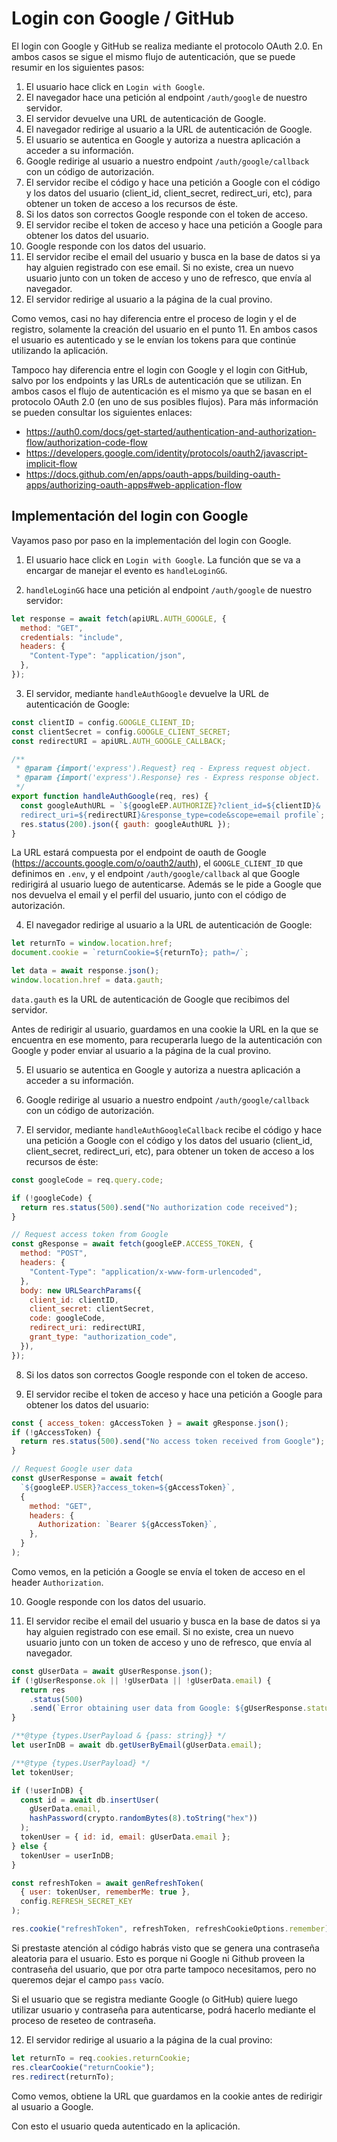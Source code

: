 # Login con Google / GitHub

El login con Google y GitHub se realiza mediante el protocolo OAuth 2.0. En ambos casos se sigue el mismo flujo de autenticación, que se puede resumir en los siguientes pasos:

1. El usuario hace click en `Login with Google`.
2. El navegador hace una petición al endpoint `/auth/google` de nuestro servidor.
3. El servidor devuelve una URL de autenticación de Google.
4. El navegador redirige al usuario a la URL de autenticación de Google.
5. El usuario se autentica en Google y autoriza a nuestra aplicación a acceder a su información.
6. Google redirige al usuario a nuestro endpoint `/auth/google/callback` con un código de autorización.
7. El servidor recibe el código y hace una petición a Google con el código y los datos del usuario (client_id, client_secret, redirect_uri, etc), para obtener un token de acceso a los recursos de éste.
8. Si los datos son correctos Google responde con el token de acceso.
9. El servidor recibe el token de acceso y hace una petición a Google para obtener los datos del usuario.
10. Google responde con los datos del usuario.
11. El servidor recibe el email del usuario y busca en la base de datos si ya hay alguien registrado con ese email. Si no existe, crea un nuevo usuario junto con un token de acceso y uno de refresco, que envía al navegador.
12. El servidor redirige al usuario a la página de la cual provino.

Como vemos, casi no hay diferencia entre el proceso de login y el de registro, solamente la creación del usuario en el punto 11. En ambos casos el usuario es autenticado y se le envían los tokens para que continúe utilizando la aplicación.

Tampoco hay diferencia entre el login con Google y el login con GitHub, salvo por los endpoints y las URLs de autenticación que se utilizan. En ambos casos el flujo de autenticación es el mismo ya que se basan en el protocolo OAuth 2.0 (en uno de sus posibles flujos). Para más información se pueden consultar los siguientes enlaces:

- https://auth0.com/docs/get-started/authentication-and-authorization-flow/authorization-code-flow
- https://developers.google.com/identity/protocols/oauth2/javascript-implicit-flow
- https://docs.github.com/en/apps/oauth-apps/building-oauth-apps/authorizing-oauth-apps#web-application-flow

## Implementación del login con Google

Vayamos paso por paso en la implementación del login con Google.

1. El usuario hace click en `Login with Google`. La función que se va a encargar de manejar el evento es `handleLoginGG`.

2. `handleLoginGG` hace una petición al endpoint `/auth/google` de nuestro servidor:

```js title="en script.js (fragmento)"
let response = await fetch(apiURL.AUTH_GOOGLE, {
  method: "GET",
  credentials: "include",
  headers: {
    "Content-Type": "application/json",
  },
});
```

3. El servidor, mediante `handleAuthGoogle` devuelve la URL de autenticación de Google:

```js title="en route-handlers/auth-google.js (fragmento)"
const clientID = config.GOOGLE_CLIENT_ID;
const clientSecret = config.GOOGLE_CLIENT_SECRET;
const redirectURI = apiURL.AUTH_GOOGLE_CALLBACK;

/**
 * @param {import('express').Request} req - Express request object.
 * @param {import('express').Response} res - Express response object.
 */
export function handleAuthGoogle(req, res) {
  const googleAuthURL = `${googleEP.AUTHORIZE}?client_id=${clientID}&
  redirect_uri=${redirectURI}&response_type=code&scope=email profile`;
  res.status(200).json({ gauth: googleAuthURL });
}
```

La URL estará compuesta por el endpoint de oauth de Google (https://accounts.google.com/o/oauth2/auth), el `GOOGLE_CLIENT_ID` que definimos en `.env`, y el endpoint `/auth/google/callback` al que Google redirigirá al usuario luego de autenticarse. Además se le pide a Google que nos devuelva el email y el perfil del usuario, junto con el código de autorización.

4. El navegador redirige al usuario a la URL de autenticación de Google:

```js title="en script.js (fragmento)"
let returnTo = window.location.href;
document.cookie = `returnCookie=${returnTo}; path=/`;

let data = await response.json();
window.location.href = data.gauth;
```

`data.gauth` es la URL de autenticación de Google que recibimos del servidor.

Antes de redirigir al usuario, guardamos en una cookie la URL en la que se encuentra en ese momento, para recuperarla luego de la autenticación con Google y poder enviar al usuario a la página de la cual provino.

5. El usuario se autentica en Google y autoriza a nuestra aplicación a acceder a su información.

6. Google redirige al usuario a nuestro endpoint `/auth/google/callback` con un código de autorización.

7. El servidor, mediante `handleAuthGoogleCallback` recibe el código y hace una petición a Google con el código y los datos del usuario (client_id, client_secret, redirect_uri, etc), para obtener un token de acceso a los recursos de éste:

```js title="en route-handlers/auth-google.js (fragmento)"
const googleCode = req.query.code;

if (!googleCode) {
  return res.status(500).send("No authorization code received");
}

// Request access token from Google
const gResponse = await fetch(googleEP.ACCESS_TOKEN, {
  method: "POST",
  headers: {
    "Content-Type": "application/x-www-form-urlencoded",
  },
  body: new URLSearchParams({
    client_id: clientID,
    client_secret: clientSecret,
    code: googleCode,
    redirect_uri: redirectURI,
    grant_type: "authorization_code",
  }),
});
```

8. Si los datos son correctos Google responde con el token de acceso.

9. El servidor recibe el token de acceso y hace una petición a Google para obtener los datos del usuario:

```js title="en route-handlers/auth-google.js (fragmento)"
const { access_token: gAccessToken } = await gResponse.json();
if (!gAccessToken) {
  return res.status(500).send("No access token received from Google");
}

// Request Google user data
const gUserResponse = await fetch(
  `${googleEP.USER}?access_token=${gAccessToken}`,
  {
    method: "GET",
    headers: {
      Authorization: `Bearer ${gAccessToken}`,
    },
  }
);
```

Como vemos, en la petición a Google se envía el token de acceso en el header `Authorization`.

10. Google responde con los datos del usuario.

11. El servidor recibe el email del usuario y busca en la base de datos si ya hay alguien registrado con ese email. Si no existe, crea un nuevo usuario junto con un token de acceso y uno de refresco, que envía al navegador.

```js title="en route-handlers/auth-google.js (fragmento)"
const gUserData = await gUserResponse.json();
if (!gUserResponse.ok || !gUserData || !gUserData.email) {
  return res
    .status(500)
    .send(`Error obtaining user data from Google: ${gUserResponse.statusText}`);
}

/**@type {types.UserPayload & {pass: string}} */
let userInDB = await db.getUserByEmail(gUserData.email);

/**@type {types.UserPayload} */
let tokenUser;

if (!userInDB) {
  const id = await db.insertUser(
    gUserData.email,
    hashPassword(crypto.randomBytes(8).toString("hex"))
  );
  tokenUser = { id: id, email: gUserData.email };
} else {
  tokenUser = userInDB;
}

const refreshToken = await genRefreshToken(
  { user: tokenUser, rememberMe: true },
  config.REFRESH_SECRET_KEY
);

res.cookie("refreshToken", refreshToken, refreshCookieOptions.remember);
```

Si prestaste atención al código habrás visto que se genera una contraseña aleatoria para el usuario. Esto es porque ni Google ni Github proveen la contraseña del usuario, que por otra parte tampoco necesitamos, pero no queremos dejar el campo `pass` vacío.

Si el usuario que se registra mediante Google (o GitHub) quiere luego utilizar usuario y contraseña para autenticarse, podrá hacerlo mediante el proceso de reseteo de contraseña.

12. El servidor redirige al usuario a la página de la cual provino:

```js title="en route-handlers/auth-google.js (fragmento)"
let returnTo = req.cookies.returnCookie;
res.clearCookie("returnCookie");
res.redirect(returnTo);
```

Como vemos, obtiene la URL que guardamos en la cookie antes de redirigir al usuario a Google.

Con esto el usuario queda autenticado en la aplicación.
